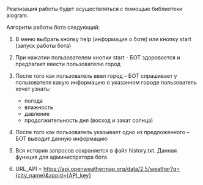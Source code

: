 Реализация работы будет осуществляться с помощью библиотеки aiogram.

Алгоритм работы бота следующий:

1. В меню выбрать кнопку help (информация о боте) или кнопку start (запуск работы бота)
2. При нажатии пользователем кнопки start - БОТ здоровается и предлагает ввести пользователю город
3. После того как пользователь ввел город – БОТ спрашивает у пользователя какую информацию о указанном городе пользователь хочет узнать:
   - погода
   - влажность
   - давление
   - продолжительность дня (восход и закат солнца)

4. После того как пользователь указывает одно из предложенного – БОТ выводит данную информацию
5. Вся история запросов сохраняется в файл history.txt. Данная функция для администратора бота

6. URL_API = https://api.openweathermap.org/data/2.5/weather?q={city_name}&appid={API_key}

